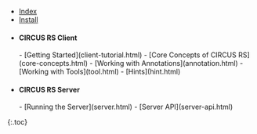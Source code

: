 - [Index](index.html)
- [Install](install.html)
- <h4 class="list-group-item-heading">CIRCUS RS Client</h4>
    - [Getting Started](client-tutorial.html)
    - [Core Concepts of CIRCUS RS](core-concepts.html)
    - [Working with Annotations](annotation.html)
    - [Working with Tools](tool.html)
    - [Hints](hint.html)
- <h4 class="list-group-item-heading">CIRCUS RS Server</h4>
    - [Running the Server](server.html)
    - [Server API](server-api.html)
{:.toc}
